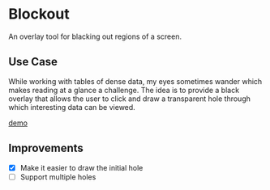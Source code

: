 # Blockout

An overlay tool for blacking out regions of a screen.

## Use Case

While working with tables of dense data, my eyes sometimes wander which makes reading
at a glance a challenge. The idea is to provide a black overlay that allows the user
to click and draw a transparent hole through which interesting data can be viewed.

[demo](screenshots/overlay.png)

## Improvements

- [X] Make it easier to draw the initial hole
- [ ] Support multiple holes